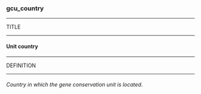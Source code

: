 ### gcu_country



------
TITLE

------

#### Unit country



------
DEFINITION

------

###### Country in which the gene conservation unit is located.